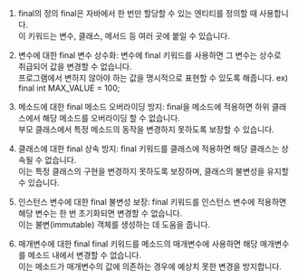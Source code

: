 1. final의 정의
final은 자바에서 한 번만 할당할 수 있는 엔티티를 정의할 때 사용합니다.  
이 키워드는 변수, 클래스, 메서드 등 여러 곳에 붙일 수 있습니다.  

2. 변수에 대한 final
변수 상수화: 변수에 final 키워드를 사용하면 그 변수는 상수로 취급되어 값을 변경할 수 없습니다.  
프로그램에서 변하지 않아야 하는 값을 명시적으로 표현할 수 있도록 해줍니다. ex) final int MAX_VALUE = 100;

3. 메소드에 대한 final
메소드 오버라이딩 방지: final을 메소드에 적용하면 하위 클래스에서 해당 메소드를 오버라이딩 할 수 없습니다.  
부모 클래스에서 특정 메소드의 동작을 변경하지 못하도록 보장할 수 있습니다.  

4. 클래스에 대한 final
상속 방지: final 키워드를 클래스에 적용하면 해당 클래스는 상속될 수 없습니다.  
이는 특정 클래스의 구현을 변경하지 못하도록 보장하며, 클래스의 불변성을 유지할 수 있습니다.

4. 인스턴스 변수에 대한 final
불변성 보장: final 키워드를 인스턴스 변수에 적용하면 해당 변수는 한 번 초기화되면 변경할 수 없습니다.  
이는 불변(immutable) 객체를 생성하는 데 도움을 줍니다.

5. 매개변수에 대한 final
final 키워드를 메소드의 매개변수에 사용하면 해당 매개변수를 메소드 내에서 변경할 수 없습니다.  
이는 메소드가 매개변수의 값에 의존하는 경우에 예상치 못한 변경을 방지합니다.
